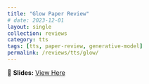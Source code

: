 ```yaml
---
title: "Glow Paper Review"
# date: 2023-12-01
layout: single
collection: reviews
category: tts
tags: [tts, paper-review, generative-model]
permalink: /reviews/tts/glow/
---
```


<!-- 📝 **Paper:** Glow-TTS: A Generative Flow for Text-to-Speech Synthesis  
🔍 **Summary:** This paper introduces a **flow-based** model for TTS, improving **robustness** compared to Tacotron. -->

📄 **Slides:** [View Here](https://docs.google.com/presentation/d/1pj7fGW76AWNZYIVjainWAjE_YF6YUPVj/edit?usp=sharing&ouid=116677507102760525154&rtpof=true&sd=true)